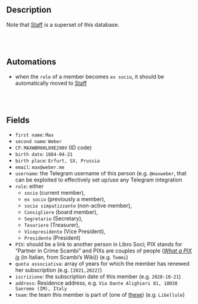 ## Description

Note that [Staff] is a superset of this database.

<br>
<br>

## Automations

- when the `role` of a member becomes `ex socio`, it should be automatically moved to [Staff]

<br>
<br>

## Fields

- `first name`: `Max`
- `second name`: `Weber`
- `CF`: `MAXWBR00L09E290V` (ID code)
- `birth date`: `1864-04-21`
- `birth place`: `Erfurt, SX, Prussia`
- `email`: `max@weber.me`
- `username`: the Telegram username of this person (e.g. `@maxweber`, that can be exploited to effectively set up/use any Telegram integration
- `role`: either
  - `socio` (current member),
  - `ex socio` (previously a member),
  - `socio simpatizzante` (non-active member),
  - `Consigliere` (board member),
  - `Segretario` (Secretary),
  - `Tesoriere` (Treasurer),
  - `Vicepresidente` (Vice President),
  - `Presidente` (President)
- `PIX`: should be a link to another person in Libro Soci; PIX stands for <q>Partner in Crime Scambi</q> and PIXs are couples of people (*<a href='https://wiki.scambi.org/books/base-knowledge/page/pix' target='_blank' title='PIX - Manuale di Scambiologia' hreflang='it'>What a PIX is</a>* (in Italian, from Scambi’s Wiki)) (e.g. `Tommi`)
- `quota associativa`: array of years for which the member has renewed her subscription (e.g. `[2021,2022]`)
- `iscrizione`: the subscription date of this member (e.g. `2020-10-21`)
- `address`: Residence address, e.g. `Via Dante Alighieri 81, 18038 Sanremo (IM), Italy`
- `team`: the team this member is part of (one of <a href='https://wiki.scambi.org/books/base-knowledge/page/gruppi' target='_blank' title='Gruppi - Manuale di Scambiologia' hreflang='it'>these</a>) (e.g. `Libellule`)

[Scambi]: https://scambi.org 'Scambi Festival official website'
[Relations]: Relations.md
[Program]: Program.md
[Ideas]: Ideas.md
[Libro Soci]: LibroSoci.md
[Staff]: Staff.md
[Palanche]: Palanche.md
[Dissolvenze]: Dissolvenze.md
[Public]: Public.md
[Newsletter]: Newsletter.md
[Locations]: Locations.md
[lab]: https://scambi.org/laboratori
[pinoli]: https://scambi.org/pinoli
